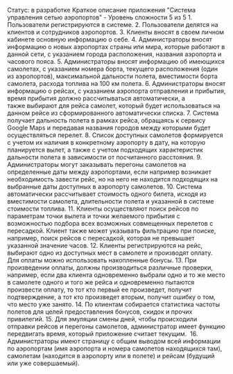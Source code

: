 Статус: в разработке
Краткое описание приложения "Система управления сетью аэропортов" - Уровень сложности 5 из 5
    1. Пользователи регистрируются в системе.
    2. Пользователи делятся на клиентов и сотрудников аэропортов.
    3. Клиенты вносят в своем личном кабинете основную информацию о себе.
    4. Администраторы вносят информацию о новых аэропортах страны или мира, которые работают в данной сети, с указанием города расположения, названия аэропорта и часового пояса.
    5. Администраторы вносят информацию об имеющихся самолетах, с указанием номера борта, текущего расположения (один из аэропортов), максимальной дальности полета, вместимости борта самолета, расхода топлива на 100 км полета.
    6. Администраторы вносят информацию о рейсах, с указанием аэропорта отправления и прибытия, время прибытия должно рассчитываться автоматически, а также выбирают для рейса самолет, который будет использоваться на данном рейсе из сформированного автоматически списка.
    7. Система получает дальность полета в рамках рейса, обращаясь к сервису Google Maps и передавая названия городов между которыми будет осуществляться перелет.
    8. Список доступных самолетов формируется с учетом их наличия в конкретному аэропорту в дату, на которую планируется вылет, а также с учетом подходящих характеристик дальности полета в зависимости от посчитанного расстояния.
    9. Администраторы могут заказывать перегоны самолетов на определенные даты между аэропортами, если например возникает необходимость завести рейс, но на него не находится подходящих на выбранные даты доступных в аэропорту самолетов.
    10. Система автоматически рассчитывает стоимость одного билета, исходя из вместимости самолета, длительности полета и указанной в системе стоимости топлива.
    11. Клиенты осуществляют поиск рейсов по параметрам точки вылета и точки желаемого прибытия с возможностью подбора всех возможных совмещенных перелетов с пересадкой. Клиент также может указывать фильтрацию при поиске, например, поиск рейсов с пересадкой, которая не превышает указанной значение часов.
    12. Клиенты регистрируются на рейс, выбирают одно из доступных мест в самолете и производят оплату. Для оплаты можно использовать накопленные бонусы.
    13. При произведении оплаты, должны производиться различные проверки, например, если два клиента одновременно выбрали одно и то же место в самолете одного и того же рейса и одновременно пытаются произвести оплату, то тот кто первый ее произведет, получит подтверждение, а тот кто произведет вторым, получит ошибку о том, что место уже занято.
    14. По клиентам собирается статистика частоты полетов для целей предоставления бонусов, скидок и прочих привилегий.
    15. Для эмуляции смены дней, чтобы происходили отправки рейсов и перегоны самолетов, администратор имеет функцию передвигать время, который приложение считает текущим. 
    16. Администраторы имеют страницу с общим выводом всей информации по аэропортам (имя аэропорта и номера самолетов находящихся там), самолетам (находится в аэропорту или в полете) и рейсам (будущий или уже совершаемый).


